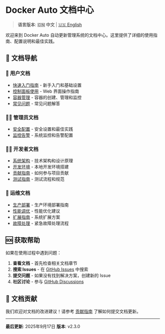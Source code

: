 # Docker Auto 文档中心

> **语言版本**: **🇨🇳 中文** | [🇺🇸 English](README.en.md)

欢迎来到 Docker Auto 自动更新管理系统的文档中心。这里提供了详细的使用指南、配置说明和最佳实践。

## 📖 文档导航

### 👥 用户文档
- [快速入门指南](user/getting-started.md) - 新手入门和基础设置
- [控制面板使用](user/dashboard.md) - Web 界面操作指南
- [容器管理](user/containers.md) - 容器的创建、管理和监控
- [常见问题](user/faq.md) - 常见问题解答

### 👨‍💼 管理员文档
- [安全配置](admin/security.md) - 安全设置和最佳实践
- [监控告警](admin/monitoring.md) - 系统监控和告警配置

### 👨‍💻 开发者文档
- [系统架构](developer/architecture.md) - 技术架构和设计原理
- [开发环境](developer/development-setup.md) - 本地开发环境搭建
- [贡献指南](developer/contributing.md) - 如何参与项目贡献
- [测试指南](developer/testing.md) - 测试流程和规范

### 🚀 运维文档
- [生产部署](operations/deployment.md) - 生产环境部署指南
- [性能调优](operations/performance-tuning.md) - 性能优化建议
- [扩展指南](operations/scaling.md) - 系统扩展方案
- [故障处理](operations/incident-response.md) - 紧急故障处理流程

## 🆘 获取帮助

如果在使用过程中遇到问题：

1. **查看文档** - 首先检查相关文档章节
2. **搜索 Issues** - 在 [GitHub Issues](https://github.com/your-org/docker-auto/issues) 中搜索
3. **提交问题** - 如果没有找到解决方案，创建新的 Issue
4. **社区讨论** - 参与 [GitHub Discussions](https://github.com/your-org/docker-auto/discussions)

## 📝 文档贡献

我们欢迎对文档的改进建议！请参考 [贡献指南](developer/contributing.md) 了解如何提交文档更新。

---

**最后更新**: 2025年9月17日
**版本**: v2.3.0